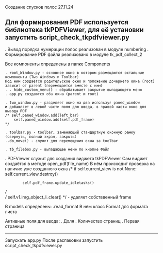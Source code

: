 Создание спусков полос 
27.11.24 

Для формирования PDF используется библиотека tkPDFViewer,
для её установки запустить script_check_tkpdfviewer.py
---------------------------------------------------------------------------------------------------------------------------------------------------------------------------------------
. Вывод порядка нумерации полос реализован в модуле numbering
. Формирование PDF файла реализовано в модуле tk_pdf_collect_2

Все компоненты определены в папке Components 

    . root_Window.py - основное окно в котором размещаются остальные компоненты (Two_Windows и Toolbar)
    Под ним создаётся родительское окно и положение дочернего окна (root) зависит от parent (перемещается вместе с ним)
    . . hide_custom_menu() - обрабатывает закрытие выпадающего меню 
    . app.py создаются оба окна (parent и root)

    . two_window.py - разделяет окно на два используя paned_window 
    и добавляет в левой части поля для ввода, в правой части окно для вывода PDF 
    /* self.paned_window.add(left_bar)
        self.paned_window.add(self.pdf_frame)
    */

    . toolbar.py - toolbar, заменяющий стандартную оконную рамку (свернуть, полный экран, закрыть) 
    ..do_move() - служит для перемещения окна за toolbar

    . tb_filebox.py - выпадающее меню по кнопке Файл

. PDFViewer служит для создания виджета tkPDFViewer 
Сам виджет создаётся в методе open_pdf(file_name) 
В нём происходит проверка на наличие уже созданного окна 
/*
if self.current_view is not None:
            self.current_view.destroy()
          
            self.pdf_frame.update_idletasks()
        
*/  
/* self.v1.img_object_li.clear() */    -  удаляет собстввенный frame


В models определены:
    .read_format 
    В нём класс Format для формата листа

Активные поля для ввода:
. Доля
. Количество страниц 
. Первая страница 

-------------------------------------------------------------------------------------
Запускать app.py
После распаковки запустить script_check_tkpdfviewer.py 
